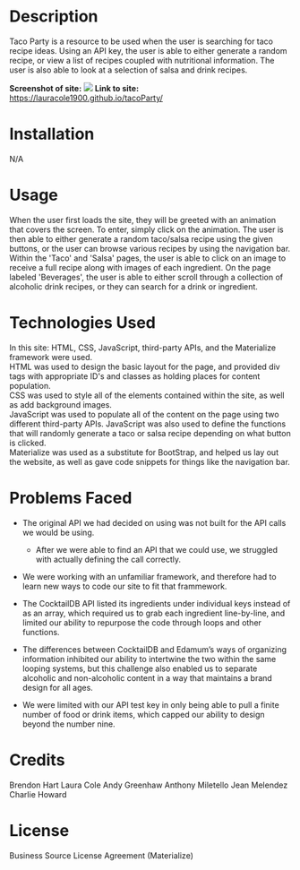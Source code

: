 # **Description**

Taco Party is a resource to be used when the user is searching for taco recipe ideas. Using an API key, the user is able to either generate a random recipe, or view a list of recipes coupled with nutritional information. The user is also able to look at a selection of salsa and drink recipes. 


<strong>Screenshot of site:</strong> <img src="/assets/siteSS.png">
<strong>Link to site:</strong> https://lauracole1900.github.io/tacoParty/

# **Installation**
N/A

# **Usage**

When the user first loads the site, they will be greeted with an animation that covers the screen. To enter, simply click on the animation. The user is then able to either generate a random taco/salsa recipe using the given buttons, or the user can browse various recipes by using the navigation bar. Within the 'Taco' and 'Salsa' pages, the user is able to click on an image to receive a full recipe along with images of each ingredient. On the page labeled 'Beverages', the user is able to either scroll through a collection of alcoholic drink recipes, or they can search for a drink or ingredient. 

# **Technologies Used**

In this site: HTML, CSS, JavaScript, third-party APIs, and the Materialize framework were used.
<br>
HTML was used to design the basic layout for the page, and provided div tags with appropriate ID's and classes as holding places for content population.
<br>
CSS was used to style all of the elements contained within the site, as well as add background images.
<br>
JavaScript was used to populate all of the content on the page using two different third-party APIs. JavaScript was also used to define the functions that will randomly generate a taco or salsa recipe depending on what button is clicked. 
<br>
Materialize was used as a substitute for BootStrap, and helped us lay out the website, as well as gave code snippets for things like the navigation bar. 

# **Problems Faced**

* The original API we had decided on using was not built for the API calls we would be using.
    * After we were able to find an API that we could use, we struggled with actually defining the call correctly.

* We were working with an unfamiliar framework, and therefore had to learn new ways to code our site to fit that frammework. 

* The CocktailDB API listed its ingredients under individual keys instead of as an array, which required us to grab each ingredient line-by-line, and limited our ability to repurpose the code through loops and other functions.

* The differences between CocktailDB and Edamum’s ways of organizing information inhibited our ability to intertwine the two within the same looping systems, but this challenge also enabled us to separate alcoholic and non-alcoholic content in a way that maintains a brand design for all ages.

* We were limited with our API test key in only being able to pull a finite number of food or drink items, which capped our ability to design beyond the number nine. 

# **Credits**

Brendon Hart
Laura Cole
Andy Greenhaw
Anthony Miletello
Jean Melendez
Charlie Howard

# **License**

Business Source License Agreement (Materialize)